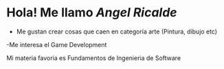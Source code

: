 # Hola! Me llamo *Angel Ricalde*

- Me gustan crear cosas que caen en categoría arte (Pintura, dibujo etc)

-Me interesa el Game Development

Mi materia favoria es Fundamentos de Ingenieria de Software

